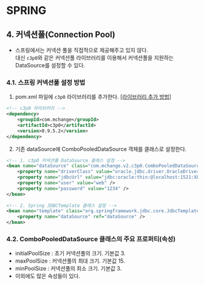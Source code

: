 # SPRING

## 4. 커넥션풀(Connection Pool)
- 스프링에서는 커넥션 풀을 직접적으로 제공해주고 있지 않다.   
대신 `c3p0`와 같은 커넥션풀 라이브러리를 이용해서 커넥션풀을 지원하는 DataSource를 설정할 수 있다.    
	
### 4.1. 스프링 커넥션풀 설정 방법
1. pom.xml 파일에 `c3p0` 라이브러리를 추가한다. <a href="Annotation/Annotation.md">[라이브러리 추가 방법]</a>

```xml
<!-- c3p0 라이브러리 -->
<dependency>
    <groupId>com.mchange</groupId>
    <artifactId>c3p0</artifactId>
    <version>0.9.5.2</version>
</dependency>
```

2. 기존 dataSource에 ComboPooledDataSource 객체를 클래스로 설정한다.

```xml
<!-- 1. c3p0 커넥션풀 DataSource 클래스 설정 -->
<bean name="dataSource" class="com.mchange.v2.c3p0.ComboPooledDataSource">
	<property name="driverClass" value="oracle.jdbc.driver.OracleDriver" />
	<property name="jdbcUrl" value="jdbc:oracle:thin:@localhost:1521:XE" />
	<property name="user" value="web" />
	<property name="password" value="1234" />
</bean>
	
<!-- 2. Spring JDBCTemplate 클래스 설정 -->
<bean name="template" class="org.springframework.jdbc.core.JdbcTemplate">
	<property name="dataSource" ref="dataSource" />
</bean>
```

### 4.2. ComboPooledDataSource 클래스의 주요 프로퍼티(속성)
* initialPoolSize : 초기 커넥션풀의 크기. 기본값 3. 
* maxPoolSize : 커넥션풀의 최대 크기. 기본값 15.
* minPoolSize : 커넥션풀의 최소 크기. 기본값 3.		
* 이외에도 많은 속성들이 있다.
		
